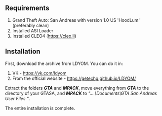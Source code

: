 ## Requirements
1. Grand Theft Auto: San Andreas with version 1.0 US 'HoodLum' (preferably clean)
2. Installed ASI Loader
3. Installed CLEO4 (https://cleo.li)

## Installation
First, download the archive from LDYOM. You can do it in:

1. VK - https://vk.com/ldyom
2. From the official website - https://getechg.github.io/LDYOM/

Extract the folders ***GTA*** and ***MPACK***, move everything from ***GTA*** to the directory of your GTASA, and ***MPACK*** to *"... \Documents\GTA San Andreas User Files "*.

The entire installation is complete.